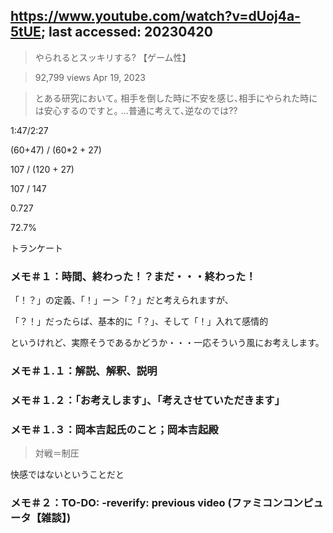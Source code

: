 ## https://www.youtube.com/watch?v=dUoj4a-5tUE; last accessed: 20230420

> やられるとスッキリする? 【ゲーム性】

> 92,799 views Apr 19, 2023 

> とある研究において｡ 相手を倒した時に不安を感じ､相手にやられた時には安心するのですと｡ …普通に考えて､逆なのでは??

1:47/2:27

(60+47) / (60*2 + 27)

107 / (120 + 27)

107 / 147

0.727

72.7%

トランケート

### メモ＃１：時間、終わった！？まだ・・・終わった！

「！？」の定義、「！」ー＞「？」だと考えられますが、

「？！」だったらば、基本的に「？」、そして「！」入れて感情的

というけれど、実際そうであるかどうか・・・一応そういう風にお考えします。

### メモ＃１.１：解説、解釈、説明

### メモ＃１.２：「お考えします」、「考えさせていただきます」

### メモ＃１.３：岡本吉起氏のこと；岡本吉起殿

> 対戦＝制圧

快感ではないということだと

### メモ＃２：TO-DO: -reverify: previous video (ファミコンコンピュータ【雑談】)
